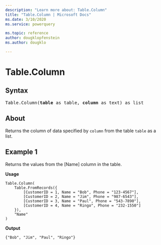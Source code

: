 ```yaml
---
description: "Learn more about: Table.Column"
title: "Table.Column | Microsoft Docs"
ms.date: 3/10/2020
ms.service: powerquery

ms.topic: reference
author: dougklopfenstein
ms.author: dougklo

---
```

# Table.Column

## Syntax

<pre>
Table.Column(<b>table</b> as table, <b>column</b> as text) as list
</pre>
  
## About

Returns the column of data specified by `column` from the table `table` as a list.

## Example 1

Returns the values from the [Name] column in the table.

**Usage**

```powerquery-m
Table.Column(
    Table.FromRecords({
        [CustomerID = 1, Name = "Bob", Phone = "123-4567"],
        [CustomerID = 2, Name = "Jim", Phone = "987-6543"],
        [CustomerID = 3, Name = "Paul", Phone = "543-7890"],
        [CustomerID = 4, Name = "Ringo", Phone = "232-1550"]
    }),
    "Name"
)
```

**Output**

`{"Bob", "Jim", "Paul", "Ringo"}`
